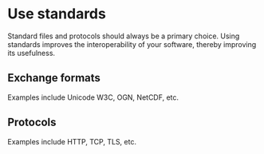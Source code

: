 # Use standards

Standard files and protocols should always be a primary choice. Using standards improves the interoperability of your software, thereby improving its usefulness.  

## Exchange formats

Examples include Unicode W3C, OGN, NetCDF, etc.

## Protocols

Examples include HTTP, TCP, TLS, etc.

